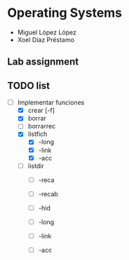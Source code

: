 # Operating Systems 
- Miguel López López
- Xoel Díaz Préstamo
## Lab assignment
## TODO list
 
- [ ] Implementar funciones
    - [x] crear [-f] 
    - [x] borrar 
    - [ ] borrarrec 
    - [x] listfich 
        - [x] -long
        - [x] -link
        - [x] -acc
    - [ ] listdir
        - [ ] -reca
        - [ ] -recab
        - [ ] -hid
        - [ ] -long
        - [ ] -link
        - [ ] -acc

